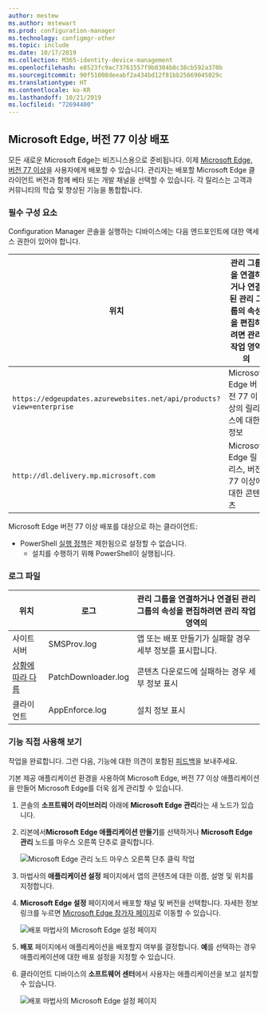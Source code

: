 ```yaml
---
author: mestew
ms.author: mstewart
ms.prod: configuration-manager
ms.technology: configmgr-other
ms.topic: include
ms.date: 10/17/2019
ms.collection: M365-identity-device-management
ms.openlocfilehash: e8523fc9ac73761557f9b0304b8c38cb592a370b
ms.sourcegitcommit: 90f51008deeabf2a434bd12f81bb25669045029c
ms.translationtype: HT
ms.contentlocale: ko-KR
ms.lasthandoff: 10/21/2019
ms.locfileid: "72694400"
---
```

## <a name="bkmk_Microsoft_Edge"></a>Microsoft Edge, 버전 77 이상 배포
<!--4561024-->
모든 새로운 Microsoft Edge는 비즈니스용으로 준비됩니다. 이제 [Microsoft Edge, 버전 77 이상](https://docs.microsoft.com/deployedge/)을 사용자에게 배포할 수 있습니다. 관리자는 배포할 Microsoft Edge 클라이언트 버전과 함께 베타 또는 개발 채널을 선택할 수 있습니다. 각 릴리스는 고객과 커뮤니티의 학습 및 향상된 기능을 통합합니다.

### <a name="prerequisites"></a>필수 구성 요소

Configuration Manager 콘솔을 실행하는 디바이스에는 다음 엔드포인트에 대한 액세스 권한이 있어야 합니다.

|위치|관리 그룹을 연결하거나 연결된 관리 그룹의 속성을 편집하려면 관리 작업 영역의|
|---|---|
|`https://edgeupdates.azurewebsites.net/api/products?view=enterprise`|Microsoft Edge 버전 77 이상의 릴리스에 대한 정보|
|`http://dl.delivery.mp.microsoft.com`|Microsoft Edge 릴리스, 버전 77 이상에 대한 콘텐츠|

Microsoft Edge 버전 77 이상 배포를 대상으로 하는 클라이언트:

- PowerShell [실행 정책](https://docs.microsoft.com/powershell/module/microsoft.powershell.core/about/about_execution_policies)은 제한됨으로 설정할 수 없습니다.
  - 설치를 수행하기 위해 PowerShell이 실행됩니다.


### <a name="log-files"></a>로그 파일

|위치|로그|관리 그룹을 연결하거나 연결된 관리 그룹의 속성을 편집하려면 관리 작업 영역의|
|---|---|---|
| 사이트 서버|SMSProv.log|앱 또는 배포 만들기가 실패할 경우 세부 정보를 표시합니다.|
| [상황에 따라 다름](/sccm/core/plan-design/hierarchy/log-files)|PatchDownloader.log| 콘텐츠 다운로드에 실패하는 경우 세부 정보 표시|
| 클라이언트|  AppEnforce.log|설치 정보 표시|

### <a name="try-it-out"></a>기능 직접 사용해 보기

작업을 완료합니다. 그런 다음, 기능에 대한 의견이 포함된 [피드백](/sccm/core/understand/find-help#product-feedback)을 보내주세요.

기본 제공 애플리케이션 환경을 사용하여 Microsoft Edge, 버전 77 이상 애플리케이션을 만들어 Microsoft Edge를 더욱 쉽게 관리할 수 있습니다.

1. 콘솔의 **소프트웨어 라이브러리** 아래에 **Microsoft Edge 관리**라는 새 노드가 있습니다.
1. 리본에서**Microsoft Edge 애플리케이션 만들기**를 선택하거나 **Microsoft Edge 관리** 노드를 마우스 오른쪽 단추로 클릭합니다.

   ![Microsoft Edge 관리 노드 마우스 오른쪽 단추 클릭 작업](/sccm/core/get-started/2019/media/4561024-create-microsoft-edge-application.png)

1. 마법사의 **애플리케이션 설정** 페이지에서 앱의 콘텐츠에 대한 이름, 설명 및 위치를 지정합니다.
1. **Microsoft Edge 설정** 페이지에서 배포할 채널 및 버전을 선택합니다. 자세한 정보 링크를 누르면 [Microsoft Edge 참가자 페이지](https://www.microsoftedgeinsider.com/)로 이동할 수 있습니다.

   ![배포 마법사의 Microsoft Edge 설정 페이지](/sccm/core/get-started/2019/media/4561024-edge-settings-wizard.png)

1. **배포** 페이지에서 애플리케이션을 배포할지 여부를 결정합니다. **예**를 선택하는 경우 애플리케이션에 대한 배포 설정을 지정할 수 있습니다.
1. 클라이언트 디바이스의 **소프트웨어 센터**에서 사용자는 애플리케이션을 보고 설치할 수 있습니다.

   ![배포 마법사의 Microsoft Edge 설정 페이지](/sccm/core/get-started/2019/media/4561024-software-center-install-edge.png)
